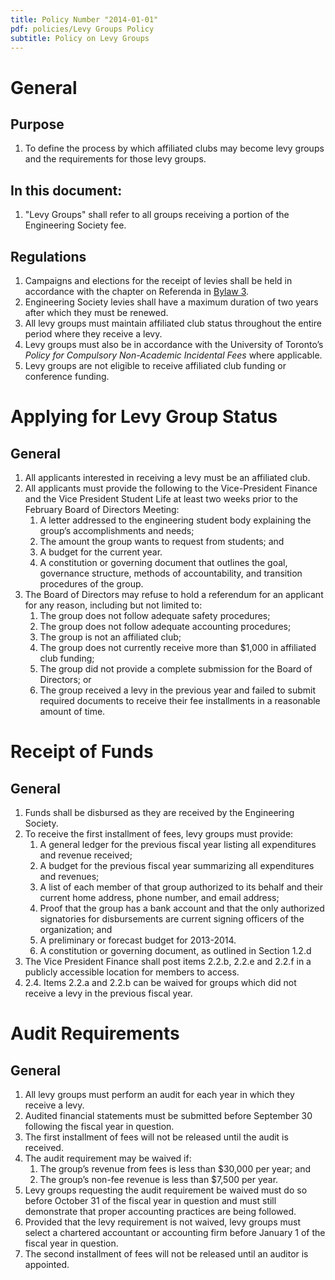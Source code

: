 ```yaml
---
title: Policy Number "2014-01-01"
pdf: policies/Levy Groups Policy
subtitle: Policy on Levy Groups
---
```


# General

## Purpose
1. To define the process by which affiliated clubs may become levy groups and the requirements for those levy groups.

## In this document:
   1. "Levy Groups" shall refer to all groups receiving a portion of the Engineering Society fee.

## Regulations
1. Campaigns and elections for the receipt of levies shall be held in accordance with the chapter on Referenda in [Bylaw 3](../bylaw-3.md).
1. Engineering Society levies shall have a maximum duration of two years after which they must be renewed.
1. All levy groups must maintain affiliated club status throughout the entire period where they receive a levy.
1. Levy groups must also be in accordance with the University of Toronto’s _Policy for Compulsory Non-Academic Incidental Fees_ where applicable.
1. Levy groups are not eligible to receive affiliated club funding or conference funding.

# Applying for Levy Group Status

## General
1. All applicants interested in receiving a levy must be an affiliated club.
1. All applicants must provide the following to the Vice-President Finance and the Vice President Student Life at least two weeks prior to the February Board of Directors Meeting:
   1. A letter addressed to the engineering student body explaining the group’s accomplishments and needs;
   1. The amount the group wants to request from students; and
   1. A budget for the current year.
   1. A constitution or governing document that outlines the goal, governance structure, methods of accountability, and transition procedures of the group.
1. The Board of Directors may refuse to hold a referendum for an applicant for any reason, including but not limited to:
   1. The group does not follow adequate safety procedures;
   1. The group does not follow adequate accounting procedures;
   1. The group is not an affiliated club;
   1. The group does not currently receive more than $1,000 in affiliated club funding;
   1. The group did not provide a complete submission for the Board of Directors; or
   1. The group received a levy in the previous year and failed to submit required documents to receive their fee installments in a reasonable amount of time.

# Receipt of Funds

## General
1. Funds shall be disbursed as they are received by the Engineering Society.
1. To receive the first installment of fees, levy groups must provide:
   1. A general ledger for the previous fiscal year listing all expenditures and revenue received;
   1. A budget for the previous fiscal year summarizing all expenditures and revenues;
   1. A list of each member of that group authorized to its behalf and their current home address, phone number, and email address;
   1. Proof that the group has a bank account and that the only authorized signatories for disbursements are current signing officers of the organization; and
   1. A preliminary or forecast budget for 2013-2014.
   1. A constitution or governing document, as outlined in Section 1.2.d
1. The Vice President Finance shall post items 2.2.b, 2.2.e and 2.2.f in a publicly accessible location for members to access.
1. 2.4. Items 2.2.a and 2.2.b can be waived for groups which did not receive a levy in the previous fiscal year.

# Audit Requirements

## General
1. All levy groups must perform an audit for each year in which they receive a levy.
1. Audited financial statements must be submitted before September 30 following the fiscal year in question.
1. The first installment of fees will not be released until the audit is received.
1. The audit requirement may be waived if:
   1. The group’s revenue from fees is less than $30,000 per year; and
   1. The group’s non-fee revenue is less than $7,500 per year.
1. Levy groups requesting the audit requirement be waived must do so before October 31 of the fiscal year in question and must still demonstrate that proper accounting practices are being followed.
1. Provided that the levy requirement is not waived, levy groups must select a chartered accountant or accounting firm before January 1 of the fiscal year in question.
1. The second installment of fees will not be released until an auditor is appointed.
